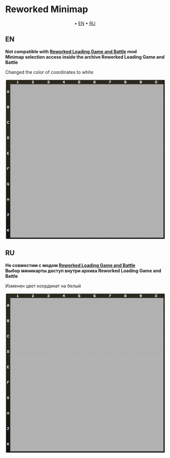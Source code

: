 # Reworked Minimap

<p align="center">
	&bull; <a href="#en">EN</a> &bull; <a href="#ru">RU</a> 
</p>

## EN

**Not compatible with [Reworked Loading Game and Battle](../reworkedloadinggameandbattle/) mod**  
**Minimap selection access inside the archive Reworked Loading Game and Battle**

Changed the color of coordinates to white

<p align="center">
  <img src="./assets/images/minimap.png" alt="Preview"/>
</p>

## RU

**Не совместим с модом [Reworked Loading Game and Battle](../reworkedloadinggameandbattle/)**  
**Выбор миникарты доступ внутри архива Reworked Loading Game and Battle**

Изменен цвет координат на белый

<p align="center">
  <img src="./assets/images/minimap.png" alt="Preview"/>
</p>
